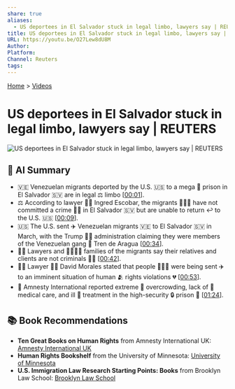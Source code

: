 ```yaml
---
share: true
aliases:
  - US deportees in El Salvador stuck in legal limbo, lawyers say | REUTERS
title: US deportees in El Salvador stuck in legal limbo, lawyers say | REUTERS
URL: https://youtu.be/O27Lew8dU8M
Author: 
Platform: 
Channel: Reuters
tags: 
---
```

[Home](../index.md) > [Videos](./index.md)  
# US deportees in El Salvador stuck in legal limbo, lawyers say | REUTERS  
![US deportees in El Salvador stuck in legal limbo, lawyers say | REUTERS](https://youtu.be/O27Lew8dU8M)  
  
## 🤖 AI Summary  
* 🇻🇪 Venezuelan migrants deported by the U.S. 🇺🇸 to a mega 🏢 prison in El Salvador 🇸🇻 are in legal ⚖️ limbo \[[00:01](http://www.youtube.com/watch?v=O27Lew8dU8M&t=1)\].  
* ⚖️ According to lawyer 👩‍💼 Ingred Escobar, the migrants 🚶🚶‍♀️ have not committed a crime 🧑‍⚖️ in El Salvador 🇸🇻 but are unable to return ↩️ to the U.S. 🇺🇸 \[[00:09](http://www.youtube.com/watch?v=O27Lew8dU8M&t=9)\].  
* 🇺🇸 The U.S. sent ✈️ Venezuelan migrants 🇻🇪 to El Salvador 🇸🇻 in March, with the Trump 👨‍💼 administration claiming they were members of the Venezuelan gang 🔪 Tren de Aragua \[[00:34](http://www.youtube.com/watch?v=O27Lew8dU8M&t=34)\].  
* 👨‍⚖️ Lawyers and 👨‍👩‍👧‍👦 families of the migrants say their relatives and clients are not criminals 🧑‍⚖️ \[[00:42](http://www.youtube.com/watch?v=O27Lew8dU8M&t=42)\].  
* 👨‍⚖️ Lawyer 👨‍💼 David Morales stated that people 🧑‍🤝‍🧑 were being sent ✈️ to an imminent situation of human 🫂 rights violations 💔 \[[00:53](http://www.youtube.com/watch?v=O27Lew8dU8M&t=53)\].  
* 📢 Amnesty International reported extreme 🤯 overcrowding, lack of 🏥 medical care, and ill 🤕 treatment in the high-security 🔒 prison 🏢 \[[01:24](http://www.youtube.com/watch?v=O27Lew8dU8M&t=84)\].  
  
## 📚 Book Recommendations  
* **Ten Great Books on Human Rights** from Amnesty International UK: [Amnesty International UK](https://www.amnesty.org.uk/ten-great-books-human-rights)  
* **Human Rights Bookshelf** from the University of Minnesota: [University of Minnesota](https://cla.umn.edu/human-rights/research/human-rights-bookshelf)  
* **U.S. Immigration Law Research Starting Points: Books** from Brooklyn Law School: [Brooklyn Law School](https://guides.brooklaw.edu/immigration/books)  
